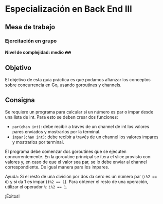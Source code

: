 # Especialización en Back End III
## Mesa de trabajo
### Ejercitación en grupo
#### Nivel de complejidad: medio 🔥🔥

## Objetivo
El objetivo de esta guía práctica es que podamos afianzar los conceptos sobre concurrencia en Go, usando goroutines y channels.

## Consigna
Se requiere un programa para calcular si un número es par o impar desde una lista de int. Para esto se deben crear dos funciones:
- `par(chan int)`: debe recibir a través de un channel de int los valores pares enviados y mostrarlos por la terminal.
- `impar(chan int)`: debe recibir a través de un channel los valores impares y mostrarlos por terminal.

El programa debe comenzar dos goroutines que se ejecuten concurrentemente. En la goroutine principal se itera el slice provisto con valores y, en caso de que el valor sea par, se lo debe enviar al channel correspondiente. De igual manera para los impares.

Ayuda: Si el resto de una división por dos da cero es un número par (`i%2 == 0`) y si da 1 es impar (`i%2 == 1`). Para obtener el resto de una operación, utilizar el operador `%`: `i%2 == 1`.

¡Éxitos!
